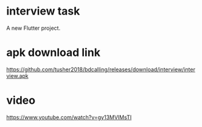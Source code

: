 # interview task

A new Flutter project.

# apk download link
https://github.com/tusher2018/bdcalling/releases/download/interview/interview.apk

# video
https://www.youtube.com/watch?v=gy13MVIMsTI
